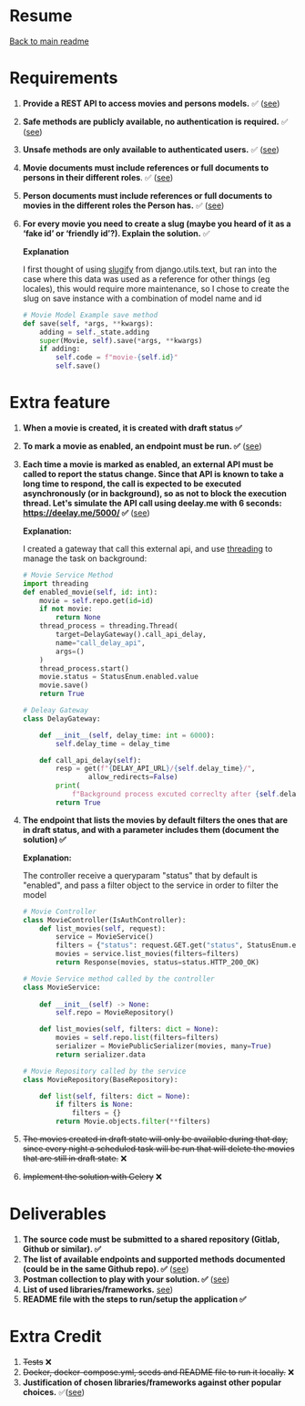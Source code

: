 # Resume

[Back to main readme](../README.md)

# Requirements

1. **Provide a REST API to access movies and persons models.** ✅ ([see](ENDPOINTS.md#endpoints))
2. **Safe methods are publicly available, no authentication is required.** ✅ ([see](ENDPOINTS.md#permissions))
3. **Unsafe methods are only available to authenticated users.** ✅ ([see](ENDPOINTS.md#permissions))
4. **Movie documents must include references or full documents to persons in their different roles**. ✅ ([see](ENDPOINTS.md#list-movies))
5. **Person documents must include references or full documents to movies in the different roles the Person has.** ✅ ([see](ENDPOINTS.md#list-users))
6. **For every movie you need to create a slug (maybe you heard of it as a ‘fake id’ or ‘friendly id’?). Explain the solution.** ✅

    **Explanation**

    I first thought of using [slugify]("https://docs.djangoproject.com/en/4.1/ref/utils/#django.utils.text.slugify") from django.utils.text, but ran into the case where this data was used as a reference for other things (eg locales), this would require more maintenance, so I chose to create the slug on save instance with a combination of model name and id

    ```python
    # Movie Model Example save method
    def save(self, *args, **kwargs):
        adding = self._state.adding
        super(Movie, self).save(*args, **kwargs)
        if adding:
            self.code = f"movie-{self.id}"
            self.save()

    ```

# Extra feature

1. **When a movie is created, it is created with draft status ✅**
2. **To mark a movie as enabled, an endpoint must be run. ✅** ([see](ENDPOINTS.md#enabled-movie))
3. **Each time a movie is marked as enabled, an external API must be called to report the status change. Since that API is known to take a long time to respond, the call is expected to be executed asynchronously (or in background), so as not to block the execution thread. Let's simulate the API call using deelay.me with 6 seconds: <https://deelay.me/5000/> ✅** ([see](/resources/gateways/delay_gateway.py))

    **Explanation:**

    I created a gateway that call this external api, and use [threading](https://docs.python.org/3/library/threading.html) to manage the task on background:

    ```python
    # Movie Service Method
    import threading
    def enabled_movie(self, id: int):
        movie = self.repo.get(id=id)
        if not movie:
            return None
        thread_process = threading.Thread(
            target=DelayGateway().call_api_delay,
            name="call_delay_api",
            args=()
        )
        thread_process.start()
        movie.status = StatusEnum.enabled.value
        movie.save()
        return True
    
    # Deleay Gateway
    class DelayGateway:

        def __init__(self, delay_time: int = 6000):
            self.delay_time = delay_time

        def call_api_delay(self):
            resp = get(f"{DELAY_API_URL}/{self.delay_time}/",
                    allow_redirects=False)
            print(
                f"Background process excuted correclty after {self.delay_time} ms")
            return True
    
    ```

4. **The endpoint that lists the movies by default filters the ones that are in draft status, and with a parameter includes them (document the solution) ✅**

    **Explanation:**

    The controller receive a queryparam "status" that by default is "enabled", and pass a filter object to the service in order to filter the model

    ```python
    # Movie Controller
    class MovieController(IsAuthController):
        def list_movies(self, request):
            service = MovieService()
            filters = {"status": request.GET.get("status", StatusEnum.enabled.value)}
            movies = service.list_movies(filters=filters)
            return Response(movies, status=status.HTTP_200_OK)

    # Movie Service method called by the controller
    class MovieService:
        
        def __init__(self) -> None:
            self.repo = MovieRepository()

        def list_movies(self, filters: dict = None):
            movies = self.repo.list(filters=filters)
            serializer = MoviePublicSerializer(movies, many=True)
            return serializer.data

    # Movie Repository called by the service
    class MovieRepository(BaseRepository):

        def list(self, filters: dict = None):
            if filters is None:
                filters = {}
            return Movie.objects.filter(**filters)
    ```

5. ~~The movies created in draft state will only be available during that day, since every night a scheduled task will be run that will delete the movies that are still in draft state.~~ ❌
6. ~~Implement the solution with Celery~~ ❌

# Deliverables

1. **The source code must be submitted to a shared repository (Gitlab, Github or similar). ✅**
2. **The list of available endpoints and supported methods documented (could be in the same Github repo). ✅** ([see](ENDPOINTS.md))
3. **Postman collection to play with your solution. ✅** ([see](/MOVIES.postman_collection.json))
4. **List of used libraries/frameworks.** [see](../README.md#tools-))
5. **README file with the steps to run/setup the application ✅**

# Extra Credit

1. ~~Tests~~ ❌
2. ~~Docker, docker-compose.yml, seeds and README file to run it locally.~~ ❌
3. **Justification of chosen libraries/frameworks against other popular choices.** ✅([see](../README.md#tools-))
